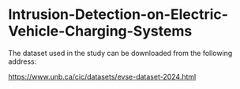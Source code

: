 # Intrusion-Detection-on-Electric-Vehicle-Charging-Systems
The dataset used in the study can be downloaded from the following address:

https://www.unb.ca/cic/datasets/evse-dataset-2024.html
